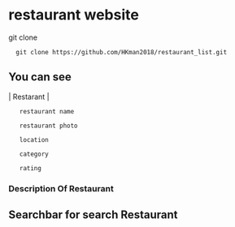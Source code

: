 # restaurant website



git clone
    
      git clone https://github.com/HKman2018/restaurant_list.git
## You can see

| Restarant | 

       restaurant name 
       
       restaurant photo
       
       location 
       
       category    
       
       rating 

### Description Of Restaurant

## Searchbar for search Restaurant
